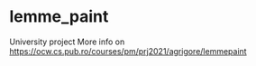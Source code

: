 # lemme_paint

University project
More info on https://ocw.cs.pub.ro/courses/pm/prj2021/agrigore/lemmepaint

